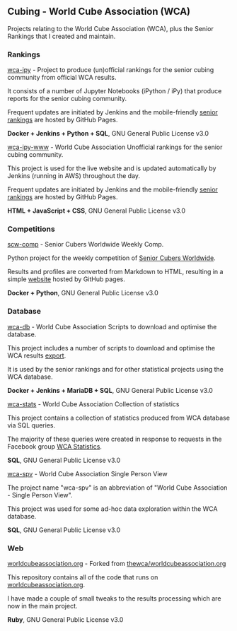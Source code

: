 ## Cubing - World Cube Association (WCA)

Projects relating to the World Cube Association (WCA), plus the Senior Rankings that I created and maintain.



### Rankings

[wca-ipy](https://github.com/Logiqx/wca-ipy) - Project to produce (un)official rankings for the senior cubing community from official WCA results.

It consists of a number of Jupyter Notebooks (iPython / iPy) that produce reports for the senior cubing community.

Frequent updates are initiated by Jenkins and the mobile-friendly [senior rankings](https://logiqx.github.io/wca-ipy-www/Senior_Rankings.html) are hosted by GitHub Pages.

**Docker + Jenkins + Python + SQL**, GNU General Public License v3.0



[wca-ipy-www](https://github.com/Logiqx/wca-ipy-www) - World Cube Association  Unofficial rankings for the senior cubing community.

This project is used for the live website and is updated automatically by Jenkins (running in AWS) throughout the day.

Frequent updates are initiated by Jenkins and the mobile-friendly [senior rankings](https://logiqx.github.io/wca-ipy-www/Senior_Rankings.html) are hosted by GitHub Pages.

**HTML + JavaScript + CSS**, GNU General Public License v3.0



### Competitions

[scw-comp](https://github.com/Logiqx/scw-comp) - Senior Cubers Worldwide  Weekly Comp.

Python project for the weekly competition of [Senior Cubers Worldwide](https://www.facebook.com/groups/1604105099735401).

Results and profiles are converted from Markdown to HTML, resulting in a simple [website](https://logiqx.github.io/scw-comp/) hosted by GitHub pages.

**Docker + Python**, GNU General Public License v3.0



### Database

[wca-db](https://github.com/Logiqx/wca-db) - World Cube Association  Scripts to download and optimise the database.

This project includes a number of scripts to download and optimise the WCA results [export](https://www.worldcubeassociation.org/results/misc/export.html).

It is used by the senior rankings and for other statistical projects using the WCA database.

**Docker + Jenkins + MariaDB + SQL**, GNU General Public License v3.0



[wca-stats](https://github.com/Logiqx/wca-stats) - World Cube Association  Collection of statistics

This project contains a collection of statistics produced from WCA database via SQL queries.

The majority of these queries were created in response to requests in the Facebook group [WCA Statistics](https://www.facebook.com/groups/439995439706174).

**SQL**, GNU General Public License v3.0



[wca-spv](https://github.com/Logiqx/wca-spv) - World Cube Association  Single Person View

The project name "wca-spv" is an abbreviation of "World Cube Association - Single Person View".

This project was used for some ad-hoc data exploration within the WCA database.

**SQL**, GNU General Public License v3.0



### Web

[worldcubeassociation.org](https://github.com/Logiqx/worldcubeassociation.org) - Forked from [thewca/worldcubeassociation.org](https://github.com/thewca/worldcubeassociation.org)

This repository contains all of the code that runs on [worldcubeassociation.org](https://www.worldcubeassociation.org/).

I have made a couple of small tweaks to the results processing which are now in the main project.

**Ruby**, GNU General Public License v3.0


